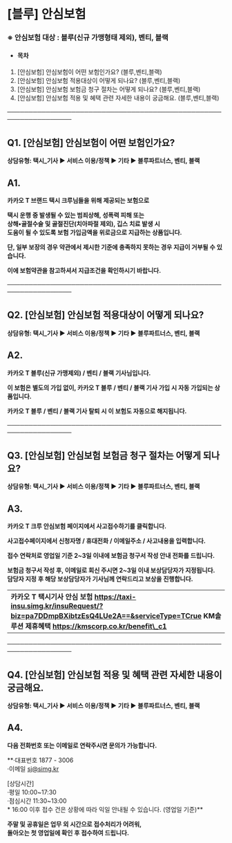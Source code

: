 # [블루] 안심보험

### **※ 안심보험 대상 : 블루(신규 가맹형태 제외), 벤티, 블랙**

* #### **목차**

1. [안심보험] 안심보험이 어떤 보험인가요? (블루,벤티,블랙)
2. [안심보험] 안심보험 적용대상이 어떻게 되나요? (블루,벤티,블랙)
3. [안심보험] 안심보험 보험금 청구 절차는 어떻게 되나요? (블루,벤티,블랙)
4. [안심보험] 안심보험 적용 및 혜택 관련 자세한 내용이 궁금해요. (블루,벤티,블랙)

─────────────────────────────────────────────────────────────────

**Q1. [안심보험]** **안심보험이 어떤 보험인가요?**
----------------------------------

**상담유형: **택시\_기사 ▶ 서비스 이용/정책 ▶ 기타 ▶ 블루파트너스, 벤티, 블랙****

**A1.**
-------

**카카오 T 브랜드 택시 크루님들을 위해 제공되는 보험으로**

**택시 운행 중 발생될 수 있는 범죄상해, 성폭력 피해 또는   
상해•골절수술 및 골절진단(치아파절 제외), 깁스 치료 발생 시   
도움이 될 수 있도록 보험 가입금액을 위로금으로 지급하는 상품입니다.**

**단, 일부 보장의 경우 약관에서 제시한 기준에 충족하지 못하는 경우 지급이 거부될 수 있습니다.**

**이에 보험약관을 참고하셔서 지급조건을 확인하시기 바랍니다.**

─────────────────────────────────────────────────────────────────

**Q2. [안심보험]** **안심보험 적용대상이 어떻게 되나요?**
--------------------------------------

**상담유형: **택시\_기사 ▶ 서비스 이용/정책 ▶ 기타 ▶ 블루파트너스, 벤티, 블랙****

**A2.**
-------

**카카오 T 블루(신규 가맹제외) / 벤티 / 블랙 기사님입니다.**

**이 보험은 별도의 가입 없이, 카카오 T 블루 / 벤티 / 블랙 기사 가입 시 자동 가입되는 상품입니다.**

**카카오 T 블루 / 벤티 / 블랙 기사 탈퇴 시 이 보험도 자동으로 해지됩니다.**

─────────────────────────────────────────────────────────────────

**Q3.** **[안심보험] 안심보험 보험금 청구 절차는 어떻게 되나요?**
-------------------------------------------

**상담유형: **택시\_기사 ▶ 서비스 이용/정책 ▶ 기타 ▶ 블루파트너스, 벤티, 블랙****

**A3.**
-------

**카카오 T 크루 안심보험 페이지에서 사고접수하기를 클릭합니다.**

**사고접수페이지에서 신청자명 / 휴대전화 / 이메일주소 / 사고내용을 입력합니다.**

**접수 연락처로 영업일 기준 2~3일 이내에 보험금 청구서 작성 안내 전화를 드립니다.**

**보험금 청구서 작성 후, 이메일로 회신 주시면 2~3일 이내 보상담당자가 지정됩니다.   
담당자 지정 후 해당 보상담당자가 기사님께 연락드리고 보상을 진행합니다.**

|  |
| --- |
| **카카오 T 택시기사 안심 보험 <https://taxi-insu.simg.kr/insuRequest/?biz=pa7DDmpBXibtzEsQ4LUe2A==&serviceType=TCrue>**    **KM솔루션 제휴혜택 https://kmscorp.co.kr/benefit\_c1** |

─────────────────────────────────────────────────────────────────

**Q4.** **[안심보험] 안심보험 적용 및 혜택 관련 자세한 내용이 궁금해요.**
------------------------------------------------

**상담유형: **택시\_기사 ▶ 서비스 이용/정책 ▶ 기타 ▶ 블루파트너스, 벤티, 블랙****

**A4.**
-------

**다음 전화번호 또는 이메일로 연락주시면 문의가 가능합니다.**

**·대표번호 1877 - 3006   
·이메일 [sj@simg.kr](mailto:sj@simg.kr)   
  
[상담시간]   
·평일 10:00~17:30  
·점심시간 11:30~13:00   
\* 16:00 이후 접수 건은 상황에 따라 익일 안내될 수 있습니다. (영업일 기준)**

**주말 및 공휴일은 업무 외 시간으로 접수처리가 어려워,   
돌아오는 첫 영업일에 확인 후 접수하여 드립니다.**